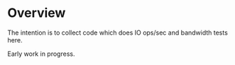 Overview
========
The intention is to collect code which does IO ops/sec and bandwidth tests here.

Early work in progress.

